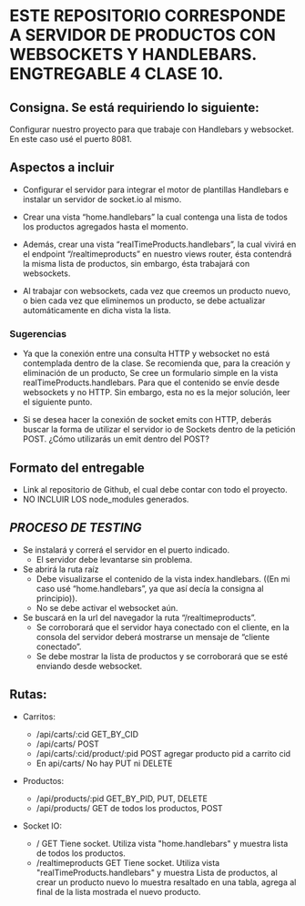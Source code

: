 
 
# ESTE REPOSITORIO CORRESPONDE  A SERVIDOR DE PRODUCTOS CON WEBSOCKETS Y HANDLEBARS. ENGTREGABLE 4 CLASE 10.

## Consigna. Se está requiriendo lo siguiente:

Configurar nuestro proyecto para que trabaje con Handlebars y websocket. En este caso usé el puerto 8081.

## Aspectos a incluir

- Configurar el servidor para integrar el motor de plantillas Handlebars e instalar un servidor de socket.io al mismo. 

- Crear una vista “home.handlebars” la cual contenga una lista de todos los productos agregados hasta el momento.

- Además, crear una vista “realTimeProducts.handlebars”, la cual vivirá en el endpoint “/realtimeproducts” en nuestro views router, ésta contendrá la misma lista de productos, sin embargo, ésta trabajará con websockets.

- Al trabajar con websockets, cada vez que creemos un producto nuevo, o bien cada vez que eliminemos un producto, se debe actualizar automáticamente en dicha vista la lista.

### Sugerencias

- Ya que la conexión entre una consulta HTTP y websocket no está contemplada dentro de la clase. Se recomienda que, para la creación y eliminación de un producto, Se cree un formulario simple en la vista  realTimeProducts.handlebars. Para que el contenido se envíe desde websockets y no HTTP. Sin embargo, esta no es la mejor solución, leer el siguiente punto.

- Si se desea hacer la conexión de socket emits con HTTP, deberás buscar la forma de utilizar el servidor io de Sockets dentro de la petición POST. ¿Cómo utilizarás un emit dentro del POST?

## Formato del entregable

- Link al repositorio de Github, el cual debe contar con todo el proyecto.
- NO INCLUIR LOS node_modules generados.

## *PROCESO DE TESTING*

- Se instalará y correrá el servidor en el puerto indicado.
    - El servidor debe levantarse sin problema.
- Se abrirá la ruta raíz
    - Debe visualizarse el contenido de la vista index.handlebars. ((En mi caso usé “home.handlebars”, ya que así decía la consigna al principio)).
    - No se debe activar el websocket aún.
- Se buscará en la url del navegador la ruta “/realtimeproducts”.
    - Se corroborará que el servidor haya conectado con el cliente, en la consola del servidor deberá mostrarse un mensaje de “cliente conectado”.
    - Se debe mostrar la lista de productos y se corroborará que se esté enviando desde websocket.
## Rutas:

- Carritos:
    - /api/carts/:cid   GET_BY_CID
    - /api/carts/   POST
    - /api/carts/:cid/product/:pid  POST agregar producto pid a carrito cid
    - En api/carts/  No hay PUT ni DELETE

- Productos:
    - /api/products/:pid GET_BY_PID, PUT, DELETE
    - /api/products/ GET de todos los productos, POST

- Socket IO:
    - /    GET    Tiene socket. Utiliza vista "home.handlebars" y muestra lista de todos los productos.
    - /realtimeproducts  GET   Tiene socket. Utiliza vista "realTimeProducts.handlebars" y muestra Lista de productos, al crear un producto nuevo lo muestra resaltado en una tabla, agrega al final de la lista mostrada el nuevo producto.
